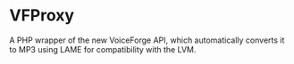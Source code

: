 # VFProxy
 A PHP wrapper of the new VoiceForge API, which automatically converts it to MP3 using LAME for compatibility with the LVM.

